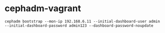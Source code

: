 # cephadm-vagrant

```
cephadm bootstrap --mon-ip 192.168.6.11 --initial-dashboard-user admin  --initial-dashboard-password admin123 --dashboard-password-noupdate
```